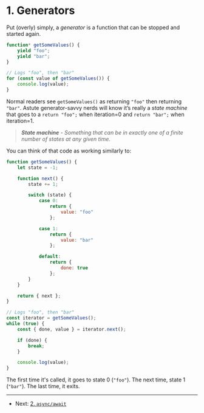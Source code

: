 # 1. Generators

Put (overly) simply, a _generator_ is a function that can be stopped and started again.

```javascript
function* getSomeValues() {
    yield "foo";
    yield "bar";
}

// Logs "foo", then "bar"
for (const value of getSomeValues()) {
    console.log(value);
}
```

Normal readers see `getSomeValues()` as returning `"foo"` then returning `"bar"`.
Astute generator-savvy nerds will know it’s really a *state machine* that goes to a `return "foo";` when iteration=0 and `return "bar";` when iteration=1.

> ***State machine** - Something that can be in exactly one of a finite number of states at any given time.*

You can think of that code as working similarly to:

```javascript
function getSomeValues() {
    let state = -1;

    function next() {
        state += 1;

        switch (state) {
            case 0:
                return {
                    value: "foo"
                };

            case 1:
                return {
                    value: "bar"
                };

            default:
                return {
                    done: true
                };
        }
    }

    return { next };
}

// Logs "foo", then "bar"
const iterator = getSomeValues();
while (true) {
    const { done, value } = iterator.next();

    if (done) {
        break;
    }

    console.log(value);
}
```

The first time it's called, it goes to state 0 (`"foo"`).
The next time, state 1 (`"bar"`).
The last time, it exits.

---

* Next: [2. `async/await`](./2.%20async-await.md)
